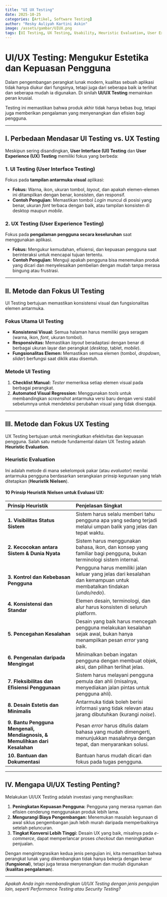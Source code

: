 ```yaml
---
title: "UI UX Testing"
date: 2025-10-25
categories: [Artikel, Software Testing]
author: "Resky Auliyah Kartini Askin"
image: /assets/gambar/UIUX.png
tags: [UI Testing, UX Testing, Usability, Heuristic Evaluation, User Experience, Design]
---
```


# UI/UX Testing: Mengukur Estetika dan Kepuasan Pengguna

Dalam pengembangan perangkat lunak modern, kualitas sebuah aplikasi tidak hanya diukur dari fungsinya, tetapi juga dari seberapa baik ia terlihat dan seberapa mudah ia digunakan. Di sinilah **UI/UX Testing** memainkan peran krusial.

Testing ini memastikan bahwa produk akhir tidak hanya bebas *bug*, tetapi juga memberikan pengalaman yang menyenangkan dan efisien bagi pengguna.

---

## I. Perbedaan Mendasar UI Testing vs. UX Testing

Meskipun sering disandingkan, **User Interface (UI) Testing** dan **User Experience (UX) Testing** memiliki fokus yang berbeda:

### 1. UI Testing (User Interface Testing)
Fokus pada **tampilan antarmuka visual** aplikasi:
* **Fokus:** Warna, ikon, ukuran tombol, *layout*, dan apakah elemen-elemen ini ditampilkan dengan benar, konsisten, dan responsif.
* **Contoh Pengujian:** Memastikan tombol *Login* muncul di posisi yang benar, ukuran *font* terbaca dengan baik, atau tampilan konsisten di desktop maupun *mobile*.

### 2. UX Testing (User Experience Testing)
Fokus pada **pengalaman pengguna secara keseluruhan** saat menggunakan aplikasi.
* **Fokus:** Mengukur kemudahan, efisiensi, dan kepuasan pengguna saat berinteraksi untuk mencapai tujuan tertentu.
* **Contoh Pengujian:** Menguji apakah pengguna bisa menemukan produk yang dicari dan menyelesaikan pembelian dengan mudah tanpa merasa bingung atau frustrasi.

---

## II. Metode dan Fokus UI Testing

UI Testing bertujuan memastikan konsistensi visual dan fungsionalitas elemen antarmuka.

### Fokus Utama UI Testing
* **Konsistensi Visual:** Semua halaman harus memiliki gaya seragam (warna, ikon, *font*, ukuran tombol).
* **Responsivitas:** Memastikan *layout* beradaptasi dengan benar di berbagai ukuran layar dan perangkat (*desktop*, tablet, *mobile*).
* **Fungsionalitas Elemen:** Memastikan semua elemen (tombol, *dropdown*, *slider*) berfungsi saat diklik atau disentuh.

### Metode UI Testing
1.  **Checklist Manual:** *Tester* memeriksa setiap elemen visual pada berbagai perangkat.
2.  **Automated Visual Regression:** Menggunakan *tools* untuk membandingkan *screenshot* antarmuka versi baru dengan versi stabil sebelumnya untuk mendeteksi perubahan visual yang tidak disengaja.

---

## III. Metode dan Fokus UX Testing

UX Testing bertujuan untuk meningkatkan efektivitas dan kepuasan pengguna. Salah satu metode fundamental dalam UX Testing adalah **Heuristic Evaluation**.

### Heuristic Evaluation
Ini adalah metode di mana sekelompok pakar (atau *evaluator*) menilai antarmuka pengguna berdasarkan serangkaian prinsip kegunaan yang telah ditetapkan (**Heuristik Nielsen**).

#### 10 Prinsip Heuristik Nielsen untuk Evaluasi UX:

| Prinsip Heuristik | Penjelasan Singkat |
| :--- | :--- |
| **1. Visibilitas Status Sistem** | Sistem harus selalu memberi tahu pengguna apa yang sedang terjadi melalui umpan balik yang jelas dan tepat waktu. |
| **2. Kecocokan antara Sistem & Dunia Nyata** | Sistem harus menggunakan bahasa, ikon, dan konsep yang familiar bagi pengguna, bukan terminologi sistem internal. |
| **3. Kontrol dan Kebebasan Pengguna** | Pengguna harus memiliki jalan keluar yang jelas dari kesalahan dan kemampuan untuk membatalkan tindakan (*undo/redo*). |
| **4. Konsistensi dan Standar** | Elemen desain, terminologi, dan alur harus konsisten di seluruh platform. |
| **5. Pencegahan Kesalahan** | Desain yang baik harus mencegah pengguna melakukan kesalahan sejak awal, bukan hanya menampilkan pesan *error* yang baik. |
| **6. Pengenalan daripada Mengingat** | Minimalkan beban ingatan pengguna dengan membuat objek, aksi, dan pilihan terlihat jelas. |
| **7. Fleksibilitas dan Efisiensi Penggunaan** | Sistem harus melayani pengguna pemula dan ahli (misalnya, menyediakan jalan pintas untuk pengguna ahli). |
| **8. Desain Estetis dan Minimalis** | Antarmuka tidak boleh berisi informasi yang tidak relevan atau jarang dibutuhkan (kurangi *noise*). |
| **9. Bantu Pengguna Mengenali, Mendiagnosis, & Memulihkan dari Kesalahan** | Pesan *error* harus ditulis dalam bahasa yang mudah dimengerti, menunjukkan masalahnya dengan tepat, dan menyarankan solusi. |
| **10. Bantuan dan Dokumentasi** | Bantuan harus mudah dicari dan fokus pada tugas pengguna. |

---

## IV. Mengapa UI/UX Testing Penting?

Melakukan UI/UX Testing adalah investasi yang menghasilkan:
1.  **Peningkatan Kepuasan Pengguna:** Pengguna yang merasa nyaman dan efisien cenderung menggunakan produk lebih lama.
2.  **Mengurangi Biaya Pengembangan:** Menemukan masalah kegunaan di awal siklus pengembangan jauh lebih murah daripada memperbaikinya setelah peluncuran.
3.  **Tingkat Konversi Lebih Tinggi:** Desain UX yang baik, misalnya pada *e-commerce*, dapat memperlancar proses *checkout* dan meningkatkan penjualan.

Dengan mengintegrasikan kedua jenis pengujian ini, kita memastikan bahwa perangkat lunak yang dikembangkan tidak hanya bekerja dengan benar (**fungsional**), tetapi juga terasa menyenangkan dan mudah digunakan (**kualitas pengalaman**).

---

*Apakah Anda ingin membandingkan UI/UX Testing dengan jenis pengujian lain, seperti Performance Testing atau Security Testing?*